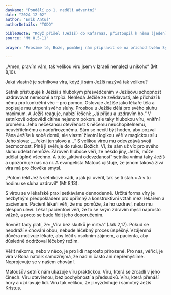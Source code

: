 ```yaml
---
dayName: "Pondělí po 1. neděli adventní"
date: "2024-12-02"
author: 'Erik Antuš'
authorDetails: "TODO"

bibleQuote: "Když přišel (Ježíš) do Kafarnaa, přistoupil k němu (jeden) setník s prosbou: „Pane, můj služebník leží doma ochrnulý a hrozně se trápí.“ (Ježíš) mu řekl: „Přijdu a uzdravím ho.“ Setník však odpověděl: „Pane, nezasloužím si, abys vešel do mého domu. Ale řekni jen slovo, a můj služebník bude uzdraven. Vždyť i já jsem člověk podřízený, ale mám pod sebou vojáky; řeknu jednomu: »jdi«, a jde, a jinému: »přijď«, a přijde, a svému služebníkovi: »udělej to«, a udělá to.“ Když to Ježíš uslyšel, podivil se a řekl těm, kdo ho doprovázeli: „Amen, pravím vám: Takovou víru jsem v izraelském národě nenašel u nikoho. Ale říkám vám: Mnoho jich přijde od východu i od západu a zaujmou místo u stolu s Abrahámem, Izákem a Jakubem v nebeském království.“"
source: "Mt 8,5-11"

prayer: "Prosíme tě, Bože, pomáhej nám připravit se na příchod tvého Syna, aby nás, až přijde, našel, jak bdíme na modlitbách a s radostí na něho čekáme. Neboť on s tebou v jednotě Ducha Svatého…"

---
```


„Amen, pravím vám, tak velikou víru jsem v Izraeli nenalezl u nikoho“ (Mt 8,10).

Jaká vlastně je setníkova víra, když ji sám Ježíš nazývá tak velikou?

Setník přistupuje k Ježíši s hlubokým přesvědčením v Ježíšovu schopnost uzdravovat nemocné a trpící. Nehledá Ježíše ze zvědavosti, ale přichází k němu pro konkrétní věc – pro pomoc. Oslovuje Ježíše jako lékaře těla a popisuje mu utrpení svého sluhy. Prosbou u Ježíše dělá pro svého sluhu maximum. A Ježíš reaguje, nabízí řešení: „Já přijdu a uzdravím ho.“ V setníkově odpovědi cítíme nejenom pokoru, ale taky hlubokou víru, vnitřní proměnu. Jeho nečekanou otevřenost k něčemu neuchopitelnému, neuvěřitelnému a nadpřirozenému. Sám se necítí být hoden, aby pozval Pána Ježíše k sobě domů, ale vlastní životní logikou věří v magickou sílu Jeho slova: „…řekni jen slovo a…“ S velikou vírou mu odevzdává svoji bezmocnost. Plně ji svěřuje do rukou Božích. Ví, že sám už víc pro svého sluhu udělat nemůže. Zároveň hluboce věří, že někdo jiný, Ježíš, může udělat úplně všechno. A tuto „aktivní odevzdanost“ setníka vnímá taky Ježíš a upozorňuje nás na ni. A evangelista Matouš ujišťuje, že jenom taková živá víra má pro člověka smysl.

„Potom řekl Ježíš setníkovi: »Jdi, a jak jsi uvěřil, tak se ti staň.« A v tu hodinu se sluha uzdravil“ (Mt 8,13).
 
S vírou se v lékařské praxi setkáváme dennodenně. Určitá forma víry je nezbytným předpokladem pro upřímný a konstruktivní vztah mezi lékařem a pacientem. Pacient lékaři věří, že mu pomůže, že ho uzdraví, nebo mu alespoň uleví. Lékař pacientovi věří, že to se svým zdravím myslí naprosto vážně, a proto se bude řídit jeho doporučením. 

Rovněž tady platí, že:
„Víra bez skutků je mrtvá“ (Jak 2,17). Pokud se neodráží v chování obou, nebude léčebný proces úspěšný. Vzájemná důvěra motivuje lékaře, aby léčil s osobním zájmem, a pacienta, aby důsledně dodržoval léčebný režim.

Věřit někomu, nebo v něco, je pro lidi naprosto přirozené. Pro nás, věřící, je víra v Boha natolik samozřejmá, že nad ní často ani nepřemýšlíme. Neprojevuje se v našem chování.

Matoušův setník nám ukazuje víru praktickou. Víru, která se zrcadlí v jeho činech. Víru otevřenou, bez pochybností a předsudků. Víru, která přenáší hory a uzdravuje lidi. Víru tak velikou, že ji vyzdvihuje i samotný Ježíš Kristus.
